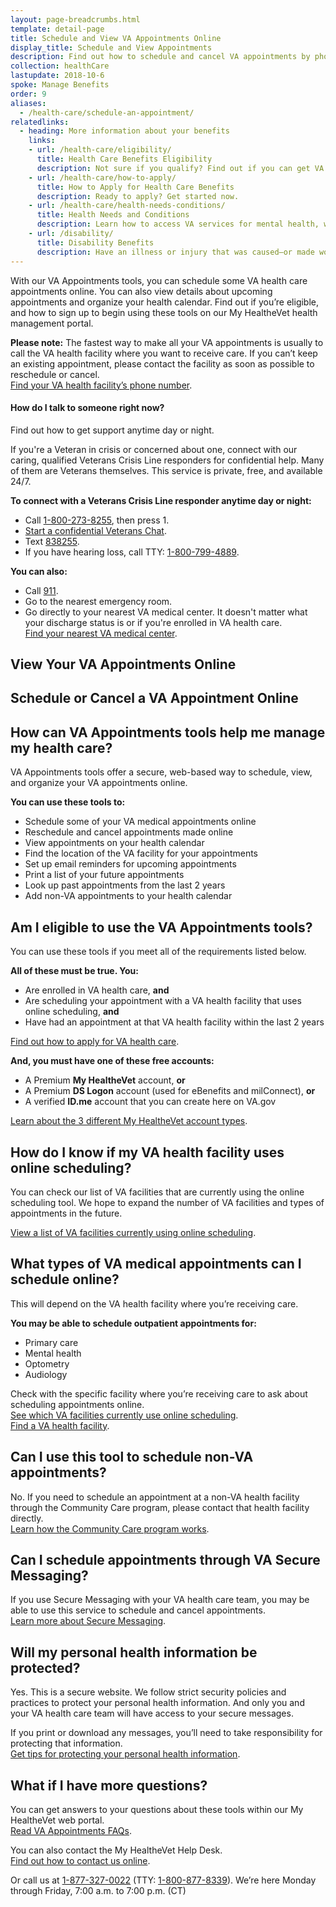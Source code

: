 ```yaml
---
layout: page-breadcrumbs.html
template: detail-page
title: Schedule and View VA Appointments Online
display_title: Schedule and View Appointments
description: Find out how to schedule and cancel VA appointments by phone or online. When you schedule your appointments online, you can also view each VA medical appointment on a calendar, find the VA facility you'll be going to, add non-VA appointments, and set up email reminders for upcoming VA appointments.
collection: healthCare
lastupdate: 2018-10-6
spoke: Manage Benefits
order: 9
aliases:
  - /health-care/schedule-an-appointment/
relatedlinks:
  - heading: More information about your benefits
    links:
    - url: /health-care/eligibility/
      title: Health Care Benefits Eligibility
      description: Not sure if you qualify? Find out if you can get VA health care benefits.
    - url: /health-care/how-to-apply/
      title: How to Apply for Health Care Benefits
      description: Ready to apply? Get started now.
    - url: /health-care/health-needs-conditions/
      title: Health Needs and Conditions
      description: Learn how to access VA services for mental health, women’s health, and other specific needs.
    - url: /disability/
      title: Disability Benefits
      description: Have an illness or injury that was caused—or made worse—by your active-duty service? Find out if you can get disability compensation (monthly payments) from VA.
---
```


<div itemscope itemtype="http://schema.org/FAQPage">
<div itemprop="description" class="va-introtext">

With our VA Appointments tools, you can schedule some VA health care appointments online. You can also view details about upcoming appointments and organize your health calendar. Find out if you’re eligible, and how to sign up to begin using these tools on our My HealtheVet health management portal.

</div>

<p><b>Please note:</b> The fastest way to make all your VA appointments is usually to call the VA health facility where you want to receive care. If you can’t keep an existing appointment, please contact the facility as soon as possible to reschedule or cancel.<br>
<a href="/find-locations/">Find your VA health facility’s phone number</a>.</p>

<div class="usa-alert usa-alert-warning">
 <div class="usa-alert-body">
    <h4 class="usa-alert-heading">How do I talk to someone right now?</h4>
    <a id="crisis-expander-link">Find out how to get support anytime day or night.</a></h4>
    <div id="crisis-expander-content" class="expander-content expander-content-closed">
      <div class="expander-content-inner usa-alert-text">
             <p>If you're a Veteran in crisis or concerned about one, connect with our caring, qualified Veterans Crisis Line responders for confidential help. Many of them are Veterans themselves. This service is private, free, and available 24/7.</p>      
        <p><strong>To connect with a Veterans Crisis Line responder anytime day or night:</strong></p>
        <ul>
             <li>Call <a href="tel:+1-800-273-8255">1-800-273-8255</a>, then press 1.</li>
          <li><a class="no-external-icon" href="https://www.veteranscrisisline.net/ChatTermsOfService.aspx?account=Veterans%20Chat/">Start a confidential Veterans Chat</a>.</li>
           <li>Text <a href="sms:838255">838255</a>.</li>
           <li>If you have hearing loss, call TTY: <a href="tel:+18007994889">1-800-799-4889</a>.
           </ul>
            <p><strong>You can also:</strong></p>
           <ul>
             <li>Call <a href="tel:911">911</a>.</li>
          <li>Go to the nearest emergency room.</li>
             <li>Go directly to your nearest VA medical center. It doesn't matter what your discharge status is or if you're enrolled in VA health care.<br>
			    <a href="/find-locations/?facilityType=health">Find your nearest VA medical center</a>.</li>
        </ul>
      </div>
     </div>
 </div>
</div>

<h2>View Your VA Appointments Online</h2>

<div class="cta-widget" data-widget-type="cta" data-app-id="appointments"></div>

<h2>Schedule or Cancel a VA Appointment Online</h2>

<div class="cta-widget" data-widget-type="cta" data-app-id="appointments"></div>


<div itemscope itemtype="http://schema.org/Question">

<h2 itemprop="name">How can VA Appointments tools help me manage my health care?</h2>
<div itemprop="acceptedAnswer" itemscope itemtype="http://schema.org/Answer">
<div itemprop="text">

VA Appointments tools offer a secure, web-based way to schedule, view, and organize your VA appointments online.

<b>You can use these tools to:</b>

<ul>
  <li>Schedule some of your VA medical appointments online</li>
  <li>Reschedule and cancel appointments made online</li>
  <li>View appointments on your health calendar</li>
  <li>Find the location of the VA facility for your appointments</li>
  <li>Set up email reminders for upcoming appointments</li>
  <li>Print a list of your future appointments</li>
  <li>Look up past appointments from the last 2 years</li>
  <li>Add non-VA appointments to your health calendar</li>
</ul>

</div>
</div>
</div>

<div itemscope itemtype="http://schema.org/Question">

<h2 itemprop="name">Am I eligible to use the VA Appointments tools?</h2>
<div itemprop="acceptedAnswer" itemscope itemtype="http://schema.org/Answer">
<div itemprop="text">

You can use these tools if you meet all of the requirements listed below.

<b>All of these must be true. You:</b>
<ul>
  <li>Are enrolled in VA health care, <b>and</b></li>
  <li>Are scheduling your appointment with a VA health facility that uses online scheduling, <b>and</b></li>
  <li>Have had an appointment at that VA health facility within the last 2 years</li>
</ul>
<a href="/health-care/how-to-apply/">Find out how to apply for VA health care</a>.

<b>And, you must have one of these free accounts:</b>
<ul>
  <li>A Premium <b>My HealtheVet</b> account, <b>or</b></li>
  <li>A Premium <b>DS Logon</b> account (used for eBenefits and milConnect), <b>or</b></li>
  <li>A verified <b>ID.me</b> account that you can create here on VA.gov</li>
</ul>

<a href="https://www.myhealth.va.gov/mhv-portal-web/my-healthevet-offers-three-account-types">Learn about the 3 different My HealtheVet account types</a>.

</div>
</div>
</div>

<div itemscope itemtype="http://schema.org/Question">

<h2 itemprop="name">How do I know if my VA health facility uses online scheduling?</h2>
<div itemprop="acceptedAnswer" itemscope itemtype="http://schema.org/Answer">
<div itemprop="text">

You can check our list of VA facilities that are currently using the online scheduling tool. We hope to expand the number of VA facilities and types of appointments in the future. <br>

<a href="https://www.myhealth.va.gov/mhv-portal-web/web/myhealthevet/keeping-up-with-all-your-va-appointments#facility-list">View a list of VA facilities currently using online scheduling</a>.

</div>
</div>
</div>

<div itemscope itemtype="http://schema.org/Question">

<h2 itemprop="name">What types of VA medical appointments can I schedule online?</h2>
<div itemprop="acceptedAnswer" itemscope itemtype="http://schema.org/Answer">
<div itemprop="text">

This will depend on the VA health facility where you’re receiving care.

<b>You may be able to schedule outpatient appointments for:</b>
<ul>
  <li>Primary care</li>
  <li>Mental health</li>
  <li>Optometry</li>
  <li>Audiology</li>
</ul>

Check with the specific facility where you’re receiving care to ask about scheduling appointments online.<br>
<a href="https://www.myhealth.va.gov/mhv-portal-web/web/myhealthevet/keeping-up-with-all-your-va-appointments#facility-list">See which VA facilities currently use online scheduling</a>.<br>
<a href="/find-locations/">Find a VA health facility</a>.

</div>
</div>
</div>

<div itemscope itemtype="http://schema.org/Question">

<h2 itemprop="name">Can I use this tool to schedule non-VA appointments?</h2>
<div itemprop="acceptedAnswer" itemscope itemtype="http://schema.org/Answer">
<div itemprop="text">

No. If you need to schedule an appointment at a non-VA health facility through the Community Care program, please contact that health facility directly.<br>
<a href="https://www.va.gov/COMMUNITYCARE/index.asp">Learn how the Community Care program works</a>.

</div>
</div>
</div>

<div itemscope itemtype="http://schema.org/Question">

<h2 itemprop="name">Can I schedule appointments through VA Secure Messaging?</h2>
<div itemprop="acceptedAnswer" itemscope itemtype="http://schema.org/Answer">
<div itemprop="text">

If you use Secure Messaging with your VA health care team, you may be able to use this service to schedule and cancel appointments.<br>
<a href="/health-care/secure-messaging/">Learn more about Secure Messaging</a>.

</div>
</div>
</div>

<div itemscope itemtype="http://schema.org/Question">

<h2 itemprop="name">Will my personal health information be protected?</h2>
<div itemprop="acceptedAnswer" itemscope itemtype="http://schema.org/Answer">
<div itemprop="text">

Yes. This is a secure website. We follow strict security policies and practices to protect your personal health information. And only you and your VA health care team will have access to your secure messages.

If you print or download any messages, you’ll need to take responsibility for protecting that information.<br>
<a href="https://www.myhealth.va.gov/mhv-portal-web/web/myhealthevet/protecting-your-personal-health-information">Get tips for protecting your personal health information</a>.

</div>
</div>
</div>


<div itemscope itemtype="http://schema.org/Question">

<h2 itemprop="name">What if I have more questions?</h2>
<div itemprop="acceptedAnswer" itemscope itemtype="http://schema.org/Answer">
<div itemprop="text">

You can get answers to your questions about these tools within our My HealtheVet web portal.<br>
<a href="https://www.myhealth.va.gov/mhv-portal-web/faqs#Appointments">Read VA Appointments FAQs</a>. <br>

You can also contact the My HealtheVet Help Desk. <br>
<a href="https://www.myhealth.va.gov/mhv-portal-web/web/myhealthevet/contact-mhv">Find out how to contact us online</a>.

Or call us at <a href="tel:+18773270022">1-877-327-0022</a> (TTY: <a href="tel:+18008778339">1-800-877-8339</a>). We’re here Monday through Friday, 7:00 a.m. to 7:00 p.m. (CT)

</div>
</div>
</div>
</div>
<br>

<script type="text/javascript">

  // Toggle the expandable crisis info
  document.getElementById('crisis-expander-link')
    .addEventListener('click', function () {
      var ariaExpandedValue = this.getAttribute('aria-expanded') === 'false'
                                                                     ? 'true'
                                                                     : 'false';

      document.getElementById('crisis-expander-content')
        .classList
        .toggle('expander-content-closed');

      this.setAttribute('aria-expanded', ariaExpandedValue);
    });
</script>
